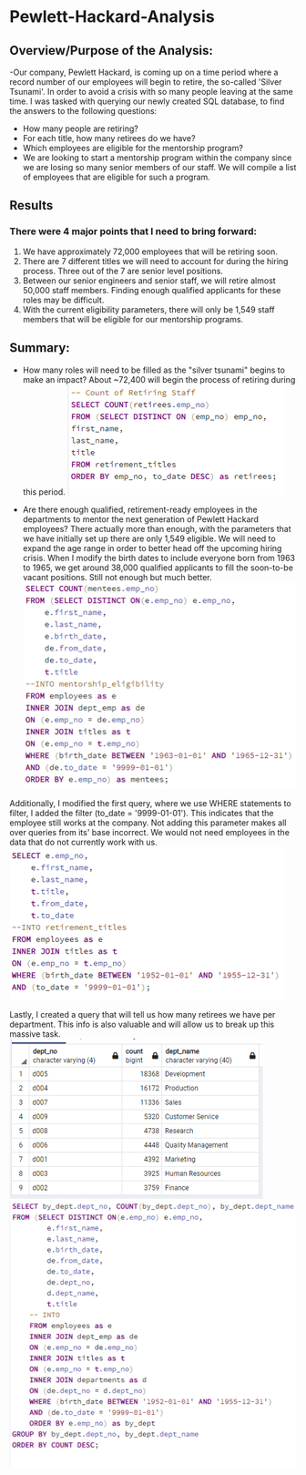 # Pewlett-Hackard-Analysis

## Overview/Purpose of the Analysis:
-Our company, Pewlett Hackard, is coming up on a time period where a record number of our employees will begin to retire, the so-called 'Silver Tsunami'. In order to avoid a crisis with so many people leaving at the same time. I was tasked with querying our newly created SQL database, to find the answers to the following questions:
 
 - How many people are retiring?
 - For each title, how many retirees do we have?
 - Which employees are eligible for the mentorship program?
 - We are looking to start a mentorship program within the company since we are losing so many senior members of our staff. We will compile a list of employees that are eligible for such a program.

## Results
### There were 4 major points that I need to bring forward: 
1. We have approximately 72,000 employees that will be retiring soon.
2. There are 7 different titles we will need to account for during the hiring process. Three out of the 7 are senior level positions.
3. Between our senior engineers and senior staff, we will retire almost 50,000 staff members. Finding enough qualified applicants for these roles may be difficult.
4. With the current eligibility parameters, there will only be 1,549 staff members that will be eligible for our mentorship programs. 

## Summary:

  * How many roles will need to be filled as the "silver tsunami" begins to make an impact? About ~72,400 will begin the process of retiring during this period.
  ![retireeCount](retireecountcodesnippet.png)
  
  * Are there enough qualified, retirement-ready employees in the departments to mentor the next generation of Pewlett Hackard employees? There actually more than enough, with the parameters that we have initially set up there are only 1,549 eligible. We will need to expand the age range in order to better head off the upcoming hiring crisis. When I modify the birth dates to include everyone born from 1963 to 1965, we get around 38,000 qualified applicants to fill the soon-to-be vacant positions. Still not enough but much better. 
  ![menteecount](menteecountcodesnippett.png)

Additionally, I modified the first query, where we use WHERE statements to filter, I added the filter (to_date = '9999-01-01'). This indicates that the employee still works at the company. Not adding this parameter makes all over queries from its' base incorrect. We would not need employees in the data that do not currently work with us.
![modifiedquery1](modified.query1.png)

Lastly, I created a query that will tell us how many retirees we have per department. This info is also valuable and will allow us to break up this massive task.
![bydept.table](retireesbydept.table.png)
![bydept.code](retireesbydept.code.png)

